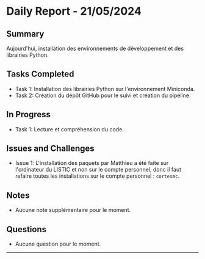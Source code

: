 # Daily Report - 21/05/2024

## Summary
Aujourd'hui, installation des environnements de développement et des librairies Python.

## Tasks Completed
- Task 1: Installation des librairies Python sur l'environnement Miniconda.
- Task 2: Création du dépôt GitHub pour le suivi et création du pipeline.

## In Progress
- Task 1: Lecture et compréhension du code.

## Issues and Challenges
- Issue 1: L'installation des paquets par Matthieu a été faite sur l'ordinateur du LISTIC et non sur le compte personnel, donc il faut refaire toutes les installations sur le compte personnel : `cortesmc`.

## Notes
- Aucune note supplémentaire pour le moment.

## Questions
- Aucune question pour le moment.

---
